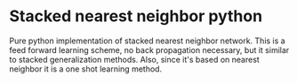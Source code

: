 # Stacked nearest neighbor python
Pure python implementation of stacked nearest neighbor network.  This is a feed forward learning scheme, no back propagation necessary, but it similar to stacked generalization methods.  Also, since it's based on nearest neighbor it
is a one shot learning method.
